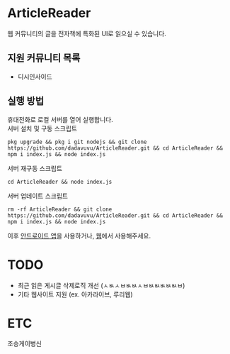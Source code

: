 # ArticleReader
웹 커뮤니티의 글을 전자책에 특화된 UI로 읽으실 수 있습니다.
## 지원 커뮤니티 목록
- 디시인사이드
## 실행 방법
휴대전화로 로컬 서버를 열어 실행합니다.<br>
서버 설치 및 구동 스크립트
```
pkg upgrade && pkg i git nodejs && git clone https://github.com/dadavuvu/ArticleReader.git && cd ArticleReader && npm i index.js && node index.js
```
서버 재구동 스크립트
```
cd ArticleReader && node index.js
```
서버 업데이트 스크립트
```
rm -rf ArticleReader && git clone https://github.com/dadavuvu/ArticleReader.git && cd ArticleReader && npm i index.js && node index.js
```
이후 [안드로이드 앱](https://github.com/dadavuvu/ArticleReader/releases)을 사용하거나, [웹](http://127.0.0.1:5050)에서 사용해주세요.
# TODO
- 최근 읽은 게시글 삭제로직 개선 (ㅅㅄㅅㅂㅄㅄㅅㅂㅄㅄㅄㅄㅄㅂ)
- 기타 웹사이트 지원 (ex. 아카라이브, 루리웹)
# ETC
조승게이병신
